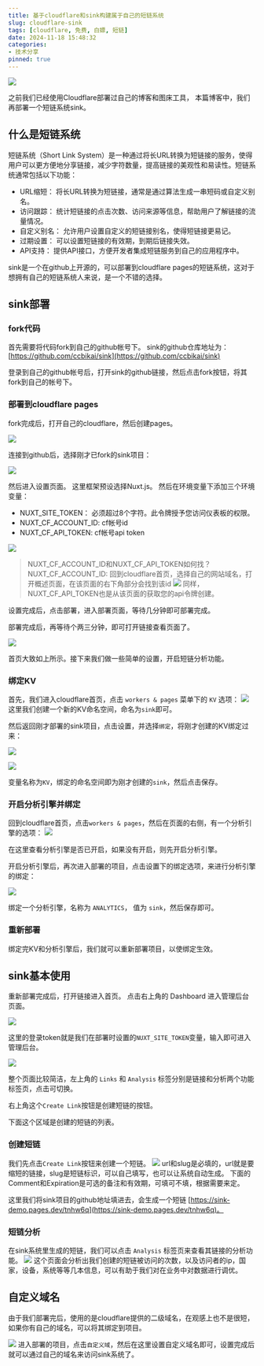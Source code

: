```yaml
---
title: 基于cloudflare和sink构建属于自己的短链系统
slug: cloudflare-sink
tags: [cloudflare, 免费, 白嫖, 短链]
date: 2024-11-18 15:48:32
categories: 
- 技术分享
pinned: true
---
```


![](https://s2.loli.net/2024/11/18/GxQ2Vl8JqZu1O7N.png)

之前我们已经使用Cloudflare部署过自己的博客和图床工具， 本篇博客中，我们再部署一个短链系统sink。

<!-- more -->

## 什么是短链系统
短链系统（Short Link System）是一种通过将长URL转换为短链接的服务，使得用户可以更方便地分享链接，减少字符数量，提高链接的美观性和易读性。短链系统通常包括以下功能：

- URL缩短： 将长URL转换为短链接，通常是通过算法生成一串短码或自定义别名。
- 访问跟踪： 统计短链接的点击次数、访问来源等信息，帮助用户了解链接的流量情况。
- 自定义别名： 允许用户设置自定义的短链接别名，使得短链接更易记。
- 过期设置： 可以设置短链接的有效期，到期后链接失效。
- API支持： 提供API接口，方便开发者集成短链服务到自己的应用程序中。

sink是一个在github上开源的，可以部署到cloudflare pages的短链系统，这对于想拥有自己的短链系统人来说，是一个不错的选择。

## sink部署

### fork代码
首先需要将代码fork到自己的github帐号下。
sink的github仓库地址为： [https://github.com/ccbikai/sink](https://github.com/ccbikai/sink)

登录到自己的github帐号后，打开sink的github链接，然后点击fork按钮，将其fork到自己的帐号下。

### 部署到cloudflare pages
fork完成后，打开自己的cloudflare，然后创建pages。

![](https://s2.loli.net/2024/11/18/DkRCjeqdJGL2tS7.png)

连接到github后，选择刚才已fork的sink项目：

![](https://s2.loli.net/2024/11/18/H8tKDfyJ3sYAhU7.png)

然后进入设置页面。
这里框架预设选择Nuxt.js。
然后在环境变量下添加三个环境变量：
- NUXT_SITE_TOKEN： 必须超过8个字符。此令牌授予您访问仪表板的权限。
- NUXT_CF_ACCOUNT_ID: cf帐号id
- NUXT_CF_API_TOKEN: cf帐号api token

![](https://s2.loli.net/2024/11/18/3N95ancXiAy7ero.png)

> NUXT_CF_ACCOUNT_ID和NUXT_CF_API_TOKEN如何找？
> NUXT_CF_ACCOUNT_ID: 回到cloudflare首页，选择自己的网站域名，打开概述页面，在该页面的右下角部分会找到该id
> ![](https://s2.loli.net/2024/11/18/KfjkaTH48DyAZc3.png)
> 同样，NUXT_CF_API_TOKEN也是从该页面的获取您的api令牌创建。

设置完成后，点击部署，进入部署页面，等待几分钟即可部署完成。

部署完成后，再等待个两三分钟，即可打开链接查看页面了。

![](https://s2.loli.net/2024/11/18/z9WecLuA1jRMbCD.png)

首页大致如上所示。接下来我们做一些简单的设置，开启短链分析功能。

### 绑定KV
首先，我们进入cloudflare首页，点击 `workers & pages` 菜单下的 `KV` 选项：
![](https://s2.loli.net/2024/11/18/wTVu7OlWfJGMKbi.png)
这里我们创建一个新的KV命名空间，命名为`sink`即可。

然后返回刚才部署的sink项目，点击设置，并选择`绑定`，将刚才创建的KV绑定过来：

![](https://s2.loli.net/2024/11/18/zhlRJMpwE2kBfa4.png)

![](https://s2.loli.net/2024/11/18/FSam4qDvCunWf9j.png)

变量名称为`KV`，绑定的命名空间即为刚才创建的`sink`，然后点击保存。

### 开启分析引擎并绑定
回到cloudflare首页，点击`workers & pages`，然后在页面的右侧，有一个分析引擎的选项：
![](https://s2.loli.net/2024/11/18/Rmd1gTlLsip9xwQ.png)

在这里查看分析引擎是否已开启，如果没有开启，则先开启分析引擎。

开启分析引擎后，再次进入部署的项目，点击设置下的绑定选项，来进行分析引擎的绑定：

![](https://s2.loli.net/2024/11/18/A5pC8B7kP2TfhoR.png)

绑定一个分析引擎，名称为 `ANALYTICS`， 值为 `sink`，然后保存即可。

### 重新部署
绑定完KV和分析引擎后，我们就可以重新部署项目，以使绑定生效。

## sink基本使用
重新部署完成后，打开链接进入首页。
点击右上角的 Dashboard 进入管理后台页面。

![](https://s2.loli.net/2024/11/18/RV2q8mnIwN4uDGB.png)

这里的登录token就是我们在部署时设置的`NUXT_SITE_TOKEN`变量，输入即可进入管理后台。

![](https://s2.loli.net/2024/11/18/6xeop4EmvsXbHwW.png)

整个页面比较简洁，左上角的 `Links` 和 `Analysis` 标签分别是链接和分析两个功能标签页，点击可切换。

右上角这个`Create Link`按钮是创建短链的按钮。

下面这个区域是创建的短链的列表。

### 创建短链
我们先点击`Create Link`按钮来创建一个短链。
![](https://s2.loli.net/2024/11/18/dXbM5F9i1ZDNYSh.png)
url和slug是必填的，url就是要缩短的链接，slug是短链标识，可以自己填写，也可以让系统自动生成。
下面的Comment和Expiration是可选的备注和有效期，可填可不填，根据需要来定。

这里我们将sink项目的github地址填进去，会生成一个短链 [https://sink-demo.pages.dev/tnhw6q](https://sink-demo.pages.dev/tnhw6q)。

### 短链分析
在sink系统里生成的短链，我们可以点击 `Analysis` 标签页来查看其链接的分析功能。
![](https://s2.loli.net/2024/11/18/wQtR4AEJVF9mbxZ.png)
这个页面会分析出我们创建的短链被访问的次数，以及访问者的ip，国家，设备，系统等等几本信息，可以有助于我们对在业务中对数据进行调优。

## 自定义域名
由于我们部署完后，使用的是cloudflare提供的二级域名，在观感上也不是很短，如果你有自己的域名，可以将其绑定到项目。

![](https://s2.loli.net/2024/11/18/zXxk7AdGpseugJR.png)
进入部署的项目，点击`自定义域`，然后在这里设置自定义域名即可，设置完成后就可以通过自己的域名来访问sink系统了。

